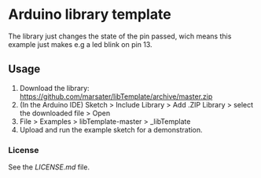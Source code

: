 # Arduino library template
The library just changes the state of the pin passed, wich means this example just makes e.g a led blink on pin 13.

## Usage
1. Download the library: https://github.com/marsater/libTemplate/archive/master.zip
2. (In the Arduino IDE) Sketch > Include Library > Add .ZIP Library > select the downloaded file > Open
3. File > Examples > libTemplate-master > _libTemplate
4. Upload and run the example sketch for a demonstration.

### License
See the *LICENSE.md* file.
